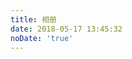 ```yaml
---
title: 相册
date: 2018-05-17 13:45:32
noDate: 'true'
---
```


<link type="text/css" href="/fancybox/jquery.fancybox.css" rel="stylesheet">
<div class="instagram">
	<section class="archives album">
		<ul class="img-box-ul"></ul>
	</section>
</div>

<script src="/js/photo.js"></script>